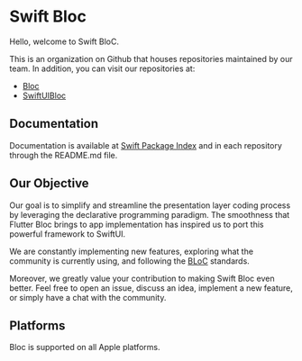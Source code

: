 # Swift Bloc

Hello, welcome to Swift BloC.

This is an organization on Github that houses repositories maintained by our team. In addition, you can visit our repositories at:

- [Bloc](https://www.github.com/swift-bloc/bloc)
- [SwiftUIBloc](https://www.github.com/swift-bloc/swiftui-bloc)

## Documentation

Documentation is available at [Swift Package Index](https://swiftpackageindex.com/swift-bloc) and in each repository through the README.md file.

## Our Objective

Our goal is to simplify and streamline the presentation layer coding process by leveraging the declarative programming paradigm. The smoothness that Flutter Bloc brings to app implementation has inspired us to port this powerful framework to SwiftUI.

We are constantly implementing new features, exploring what the community is currently using, and following the [BLoC](https://bloclibrary.dev/#/) standards.

Moreover, we greatly value your contribution to making Swift Bloc even better. Feel free to open an issue, discuss an idea, implement a new feature, or simply have a chat with the community.

## Platforms

Bloc is supported on all Apple platforms.